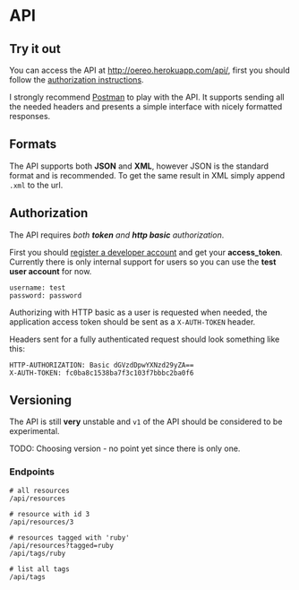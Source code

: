 # API

## Try it out

You can access the API at <http://oereo.herokuapp.com/api/>, first you should
follow the [authorization instructions](#Authorization).

I strongly recommend [Postman](https://chrome.google.com/webstore/detail/postman-rest-client/fdmmgilgnpjigdojojpjoooidkmcomcm?hl=en)
to play with the API. It supports sending all the needed headers and presents a
simple interface with nicely formatted responses.

## Formats

The API supports both **JSON** and **XML**, however JSON is the standard format
and is recommended. To get the same result in XML simply append `.xml` to the
url.

## Authorization

The API requires _both **token** and **http basic** authorization_.

First you should [register a developer account](http://oereo.herokuapp.com/register_developer)
and get your **access_token**. Currently there is only internal support for
users so you can use the **test user account** for now.

    username: test
    password: password

Authorizing with HTTP basic as a user is requested when needed, the
application access token should be sent as a `X-AUTH-TOKEN` header.

Headers sent for a fully authenticated request should look something like this:

    HTTP-AUTHORIZATION: Basic dGVzdDpwYXNzd29yZA==
    X-AUTH-TOKEN: fc0ba8c1538ba7f3c103f7bbbc2ba0f6

## Versioning

The API is still **very** unstable and `v1` of the API should be considered to
be experimental.

TODO: Choosing version - no point yet since there is only one.

### Endpoints

    # all resources
    /api/resources

    # resource with id 3
    /api/resources/3

    # resources tagged with 'ruby'
    /api/resources?tagged=ruby
    /api/tags/ruby

    # list all tags
    /api/tags
